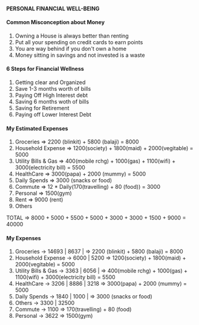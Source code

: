 #### PERSONAL FINANCIAL WELL-BEING

#### Common Misconception about Money

1. Owning a House is always better than renting
2. Put all your spending on credit cards to earn points
3. You are way behind if you don't own a home
4. Money sitting in savings and not invested is a waste

#### 6 Steps for Financial Wellness

1. Getting clear and Organized
2. Save 1-3 months worth of bills
3. Paying Off High Interest debt
4. Saving 6 months woth of bills
5. Saving for Retirement
6. Paying off Lower Interest Debt

#### My Estimated Expenses

1. Groceries
   => 2200 (blinkit) + 5800 (balaji) = 8000
2. Household Expense
   => 1200(society) + 1800(maid) + 2000(vegitable) = 5000
3. Utility Bills & Gas
   => 400(mobile rchg) + 1000(gas) + 1100(wifi) + 3000(electricity bill) = 5500
4. HealthCare
   => 3000(papa) + 2000 (mummy) = 5000
5. Daily Spends
   => 3000 (snacks or food)
6. Commute
   => 12 \* Daily(170(travelling) + 80 (food)) = 3000
7. Personal
   => 1500(gym)
8. Rent
   => 9000 (rent)
9. Others

TOTAL => 8000 + 5000 + 5500 + 5000 + 3000 + 3000 + 1500 + 9000 = 40000

#### My Expenses

1. Groceries -> 14693 | 8637 |
   => 2200 (blinkit) + 5800 (balaji) = 8000
2. Household Expense -> 6000 | 5200
   => 1200(society) + 1800(maid) + 2000(vegitable) = 5000
3. Utility Bills & Gas -> 3363 | 6056 |
   => 400(mobile rchg) + 1000(gas) + 1100(wifi) + 3000(electricity bill) = 5500
4. HealthCare -> 3206 | 8886 | 3218
   => 3000(papa) + 2000 (mummy) = 5000
5. Daily Spends -> 1840 | 1000 |
   => 3000 (snacks or food)
6. Others -> 3300 | 32500
7. Commute -> 1100
   => 170(travelling) + 80 (food)
8. Personal -> 3622
   => 1500(gym)
